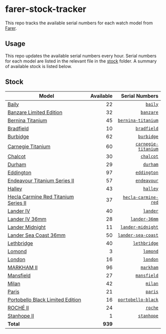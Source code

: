 # farer-stock-tracker

This repo tracks the available serial numbers for each watch model from [Farer](https://farer.com).

## Usage

This repo updates the available serial numbers every hour. Serial numbers for each model are listed in the relevant file in the [stock](./stock) folder. A summary of available stock is listed below.

## Stock

| Model | Available | Serial Numbers |
| ----- | --------: | -------------: |
| [Baily](https://usd.farer.com/products/baily) | 22 | [`baily`](./stock/baily) |
| [Banzare Limited Edition](https://usd.farer.com/products/banzare) | 32 | [`banzare`](./stock/banzare) |
| [Bernina Titanium](https://usd.farer.com/products/bernina-titanium) | 45 | [`bernina-titanium`](./stock/bernina-titanium) |
| [Bradfield](https://usd.farer.com/products/bradfield) | 10 | [`bradfield`](./stock/bradfield) |
| [Burbidge](https://usd.farer.com/products/burbidge) | 62 | [`burbidge`](./stock/burbidge) |
| [Carnegie Titanium](https://usd.farer.com/products/carnegie-titanium) | 60 | [`carnegie-titanium`](./stock/carnegie-titanium) |
| [Chalcot](https://usd.farer.com/products/chalcot) | 30 | [`chalcot`](./stock/chalcot) |
| [Durham](https://usd.farer.com/products/durham) | 29 | [`durham`](./stock/durham) |
| [Eddington](https://usd.farer.com/products/eddington) | 97 | [`eddington`](./stock/eddington) |
| [Endeavour Titanium Series II](https://usd.farer.com/products/endeavour) | 57 | [`endeavour`](./stock/endeavour) |
| [Halley](https://usd.farer.com/products/halley) | 43 | [`halley`](./stock/halley) |
| [Hecla Carmine Red Titanium Series II](https://usd.farer.com/products/hecla-carmine-red) | 37 | [`hecla-carmine-red`](./stock/hecla-carmine-red) |
| [Lander IV](https://usd.farer.com/products/lander) | 40 | [`lander`](./stock/lander) |
| [Lander IV 36mm](https://usd.farer.com/products/lander-36mm) | 28 | [`lander-36mm`](./stock/lander-36mm) |
| [Lander Midnight](https://usd.farer.com/products/lander-midnight) | 11 | [`lander-midnight`](./stock/lander-midnight) |
| [Lander Sea Coast 36mm](https://usd.farer.com/products/lander-sea-coast) | 50 | [`lander-sea-coast`](./stock/lander-sea-coast) |
| [Lethbridge](https://usd.farer.com/products/lethbridge) | 40 | [`lethbridge`](./stock/lethbridge) |
| [Lomond](https://usd.farer.com/products/lomond) | 3 | [`lomond`](./stock/lomond) |
| [London](https://usd.farer.com/products/london) | 16 | [`london`](./stock/london) |
| [MARKHAM II](https://usd.farer.com/products/markham) | 96 | [`markham`](./stock/markham) |
| [Mansfield](https://usd.farer.com/products/mansfield) | 27 | [`mansfield`](./stock/mansfield) |
| [Milan](https://usd.farer.com/products/milan) | 42 | [`milan`](./stock/milan) |
| [Paris](https://usd.farer.com/products/paris) | 21 | [`paris`](./stock/paris) |
| [Portobello Black Limited Edition](https://usd.farer.com/products/portobello-black) | 16 | [`portobello-black`](./stock/portobello-black) |
| [ROCHÉ II](https://usd.farer.com/products/roche) | 24 | [`roche`](./stock/roche) |
| [Stanhope II](https://usd.farer.com/products/stanhope) | 1 | [`stanhope`](./stock/stanhope) |
| **Total** | **939** | |
